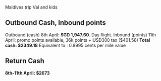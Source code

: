 Maldives trip Val and kids

## Outbound Cash, Inbound points
Outbound (cash) 8th April: **SGD 1,947.60**. Day flight.
Inbound (points) 11th April: promo points available, 36k points + USD300 tax ($401.58)
**Total cash: $2349.18**
Equivalent to : 0.8995 cents per mile value
## Return Cash
**8th-11th April: $2673**





